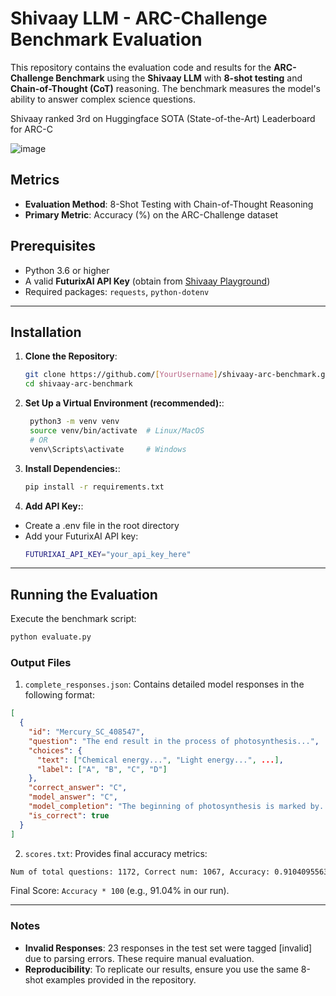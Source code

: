 # Shivaay LLM - ARC-Challenge Benchmark Evaluation

This repository contains the evaluation code and results for the **ARC-Challenge Benchmark** using the **Shivaay LLM** with **8-shot testing** and **Chain-of-Thought (CoT)** reasoning. The benchmark measures the model's ability to answer complex science questions.

Shivaay ranked 3rd on Huggingface SOTA (State-of-the-Art) Leaderboard for ARC-C

![image](https://github.com/user-attachments/assets/7eec04fb-1580-41ec-b630-a4e781259ed7)

## Metrics

- **Evaluation Method**: 8-Shot Testing with Chain-of-Thought Reasoning
- **Primary Metric**: Accuracy (%) on the ARC-Challenge dataset

## Prerequisites

- Python 3.6 or higher
- A valid **FuturixAI API Key** (obtain from [Shivaay Playground](https://shivaay.futurixai.com/playground))
- Required packages: `requests`, `python-dotenv`

---

## Installation

1. **Clone the Repository**:

   ```bash
   git clone https://github.com/[YourUsername]/shivaay-arc-benchmark.git
   cd shivaay-arc-benchmark
   ```

2. **Set Up a Virtual Environment (recommended):**:

   ```bash
    python3 -m venv venv
    source venv/bin/activate  # Linux/MacOS
    # OR
    venv\Scripts\activate     # Windows
   ```

3. **Install Dependencies:**:

   ```bash
   pip install -r requirements.txt
   ```

4. **Add API Key:**:

- Create a .env file in the root directory
- Add your FuturixAI API key:
  ```bash
  FUTURIXAI_API_KEY="your_api_key_here"
  ```

---

## Running the Evaluation

Execute the benchmark script:

```bash
python evaluate.py
```

### Output Files

1. `complete_responses.json`:
   Contains detailed model responses in the following format:

```json
[
  {
    "id": "Mercury_SC_408547",
    "question": "The end result in the process of photosynthesis...",
    "choices": {
      "text": ["Chemical energy...", "Light energy...", ...],
      "label": ["A", "B", "C", "D"]
    },
    "correct_answer": "C",
    "model_answer": "C",
    "model_completion": "The beginning of photosynthesis is marked by...",
    "is_correct": true
  }
]
```

2. `scores.txt`:
   Provides final accuracy metrics:

```txt
Num of total questions: 1172, Correct num: 1067, Accuracy: 0.91040955631
```

Final Score: `Accuracy * 100` (e.g., 91.04% in our run).

---

### Notes

- **Invalid Responses**: 23 responses in the test set were tagged [invalid] due to parsing errors. These require manual evaluation.
- **Reproducibility**: To replicate our results, ensure you use the same 8-shot examples provided in the repository.

